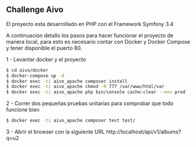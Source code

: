 ## Challenge Aivo

El proyecto esta desarrollado en PHP con el Framework Symfony 3.4

A continuación detallo los pasos para hacer funcionar el proyecto de manera local, para esto es necesario contar con Docker y Docker Compose y tener disponible el puerto 80.

1 - Levantar docker y el proyecto

```bash
$ cd aivo/docker
$ docker-compose up -d
$ docker exec -ti aivo_apache composer install
$ docker exec -ti aivo_apache chmod -R 777 /var/www/html/var
$ docker exec -ti aivo_apache php bin/console cache:clear --env prod
```

2 - Correr dos pequeñas pruebas unitarias para comprobar que todo funcione bien

```bash 
$ docker exec -ti aivo_apache composer test test/
```

3 - Abrir el browser con la siguiente URL http://localhost/api/v1/albums?q=u2

